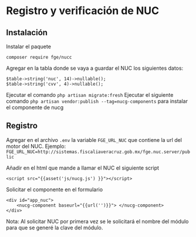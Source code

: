 # Registro y verificación de NUC
## Instalación

Instalar el paquete
```
composer require fge/nucc
```
Agregar en la tabla donde se vaya a guardar el NUC los siguientes datos:
```
$table->string('nuc', 14)->nullable();
$table->string('cvv', 4)->nullable();

```
Ejecutar el comando  `php artisan migrate:fresh`
Ejecutar el siguiente comando `php artisan vendor:publish --tag=nucg-components` para instalar el componente de nucg


## Registro
Agregar en el archivo `.env` la variable `FGE_URL_NUC` que contiene la url del motor del NUC. Ejemplo:
`FGE_URL_NUC=http://sistemas.fiscaliaveracruz.gob.mx/fge.nuc.server/public`

Añadir en el html que mande a llamar el NUC el siguiente script
```
<script src="{{asset('js/nucg.js') }}"></script>
```
Solicitar el componente en el formulario
```
<div id="app_nuc">
    <nucg-component baseurl="{{url('')}}"> </nucg-component>
</div>
```


Nota: Al solicitar NUC por primera vez se le solicitará el nombre del módulo para que se generé la clave del módulo.
